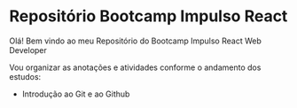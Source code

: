 # Repositório Bootcamp Impulso React

Olá! Bem vindo ao meu Repositório do Bootcamp Impulso React Web Developer

Vou organizar as anotações e atividades conforme o andamento dos estudos:

- Introdução ao Git e ao Github

  

  